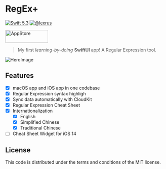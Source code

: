 # RegEx+

[![Swift 5.3](https://img.shields.io/badge/swift-5.3-ED523F.svg?style=flat)](https://swift.org/download/)
[![@lexrus](https://img.shields.io/badge/contact-@lexrus-336699.svg?style=flat)](https://twitter.com/lexrus)

[<img src="https://cloud.githubusercontent.com/assets/219689/5575342/963e0ee8-9013-11e4-8091-7ece67d64729.png" width="135" height="40" alt="AppStore"/>](https://apps.apple.com/us/app/regex/id1511763524)

> My first *learning-by-doing* **SwiftUI** app! A Regular Expression tool.

![HeroImage](https://user-images.githubusercontent.com/219689/81832928-a88edf00-9571-11ea-9917-d4c0f219878d.png)

## Features

- [x] macOS app and iOS app in one codebase
- [x] Regular Expression syntax highligh
- [x] Sync data automatically with CloudKit
- [x] Regular Expression Cheat Sheet
- [x] Internationalization
  - [x] English
  - [x] Simplified Chinese
  - [x] Traditional Chinese
- [ ] Cheat Sheet Widget for iOS 14

## License

This code is distributed under the terms and conditions of the MIT license.
